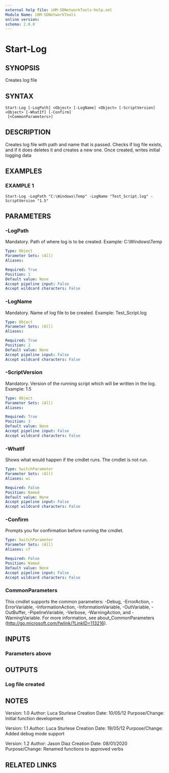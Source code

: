 ```yaml
---
external help file: iHM-SDNetworkTools-help.xml
Module Name: iHM-SDNetworkTools
online version:
schema: 2.0.0
---
```


# Start-Log

## SYNOPSIS
Creates log file

## SYNTAX

```
Start-Log [-LogPath] <Object> [-LogName] <Object> [-ScriptVersion] <Object> [-WhatIf] [-Confirm]
 [<CommonParameters>]
```

## DESCRIPTION
Creates log file with path and name that is passed.
Checks if log file exists, and if it does deletes it and creates a new one.
Once created, writes initial logging data

## EXAMPLES

### EXAMPLE 1
```
Start-Log -LogPath "C:\Windows\Temp" -LogName "Test_Script.log" -ScriptVersion "1.5"
```

## PARAMETERS

### -LogPath
Mandatory.
Path of where log is to be created.
Example: C:\Windows\Temp

```yaml
Type: Object
Parameter Sets: (All)
Aliases:

Required: True
Position: 1
Default value: None
Accept pipeline input: False
Accept wildcard characters: False
```

### -LogName
Mandatory.
Name of log file to be created.
Example: Test_Script.log

```yaml
Type: Object
Parameter Sets: (All)
Aliases:

Required: True
Position: 2
Default value: None
Accept pipeline input: False
Accept wildcard characters: False
```

### -ScriptVersion
Mandatory.
Version of the running script which will be written in the log.
Example: 1.5

```yaml
Type: Object
Parameter Sets: (All)
Aliases:

Required: True
Position: 3
Default value: None
Accept pipeline input: False
Accept wildcard characters: False
```

### -WhatIf
Shows what would happen if the cmdlet runs.
The cmdlet is not run.

```yaml
Type: SwitchParameter
Parameter Sets: (All)
Aliases: wi

Required: False
Position: Named
Default value: None
Accept pipeline input: False
Accept wildcard characters: False
```

### -Confirm
Prompts you for confirmation before running the cmdlet.

```yaml
Type: SwitchParameter
Parameter Sets: (All)
Aliases: cf

Required: False
Position: Named
Default value: None
Accept pipeline input: False
Accept wildcard characters: False
```

### CommonParameters
This cmdlet supports the common parameters: -Debug, -ErrorAction, -ErrorVariable, -InformationAction, -InformationVariable, -OutVariable, -OutBuffer, -PipelineVariable, -Verbose, -WarningAction, and -WarningVariable.
For more information, see about_CommonParameters (http://go.microsoft.com/fwlink/?LinkID=113216).

## INPUTS

### Parameters above
## OUTPUTS

### Log file created
## NOTES
Version:        1.0
Author:         Luca Sturlese
Creation Date:  10/05/12
Purpose/Change: Initial function development

Version:        1.1
Author:         Luca Sturlese
Creation Date:  19/05/12
Purpose/Change: Added debug mode support

Version:        1.2
Author:         Jason Diaz
Creation Date:  08/01/2020
Purpose/Change: Renamed functions to approved verbs

## RELATED LINKS
